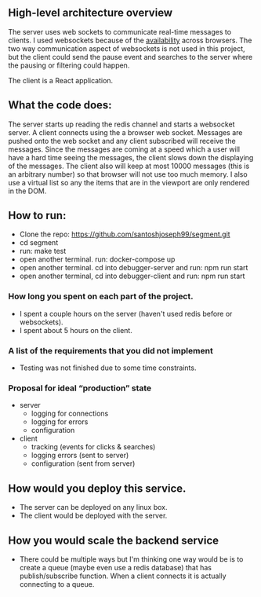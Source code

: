 ## High-level architecture overview
The server uses web sockets to communicate real-time messages to clients.  I used websockets because of the [availability](https://caniuse.com/#feat=websockets) across browsers.  The two way communication aspect of websockets is not used in this project, but the client could send the pause event and searches to the server where the pausing or filtering could happen.

The client is a React application.

## What the code does:
The server starts up reading the redis channel and starts a websocket server.  A client connects using the a browser web socket.  Messages are pushed onto the web socket and any client subscribed will receive the messages.  Since the messages are coming at a speed which a user will have a hard time seeing the messages, the client slows down the displaying of the messages.  The client also will keep at most 10000 messages (this is an arbitrary number) so that browser will not use too much memory. I also use a virtual list so any the items that are in the viewport are only rendered in the DOM.

## How to run:
  * Clone the repo: https://github.com/santoshjoseph99/segment.git
  * cd segment
  * run: make test
  * open another terminal. run: docker-compose up
  * open another terminal. cd into debugger-server and run: npm run start
  * open another terminal, cd into debugger-client and run: npm run start

### How long you spent on each part of the project.
  * I spent a couple hours on the server (haven't used redis before or websockets).
  * I spent about 5 hours on the client.

### A list of the requirements that you did not implement
  * Testing was not finished due to some time constraints.

### Proposal for ideal “production” state
  * server
    - logging for connections
    - logging for errors
    - configuration
  * client
    - tracking (events for clicks & searches)
    - logging errors (sent to server)
    - configuration (sent from server)

## How would you deploy this service.
  * The server can be deployed on any linux box.
  * The client would be deployed with the server.

## How you would scale the backend service
  * There could be multiple ways but I'm thinking one way would be is to create a queue (maybe even use a redis database) that has publish/subscribe function.  When a client connects it is actually connecting to a queue.